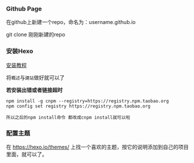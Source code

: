 ### Github Page

在github上新建一个repo，命名为：username.github.io

git clone 刚刚新建的repo

### 安装Hexo

[安装教程](https://hexo.io/zh-cn/docs/index.html)

将`概述`与`建站`做好就可以了

**若安装出错或者链接超时**

```
npm install -g cnpm --registry=https://registry.npm.taobao.org
npm config set registry https://registry.npm.taobao.org

所以之后的npm install命令 都改成cnpm install就可以啦
```

### 配置主题

在 https://hexo.io/themes/ 上找一个喜欢的主题，按它的说明添加到自己的项目里面，就可以了。
